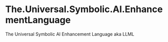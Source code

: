 # The.Universal.Symbolic.AI.EnhancementLanguage
The Universal Symbolic AI Enhancement Language aka LLML
